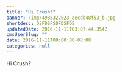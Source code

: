 ```yaml
---
title: "Hi Crush!"
banner: /img/4985322023_aecdb48f53_b.jpg
shortdesc: DSFDSFSDFDSFDS
updatedDate: 2016-11-11T03:07:44.354Z
cmsUserSlug: ""
date: 2016-11-11T00:00:00+08:00
categories: null
---
```


Hi Crush?